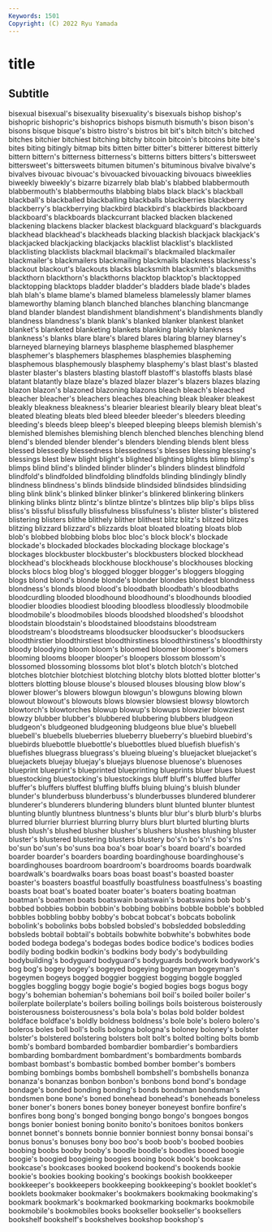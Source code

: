 ```yaml
---
Keywords: 1501
Copyright: (C) 2022 Ryu Yamada
---
```



# title

## Subtitle
 bisexual bisexual's bisexuality bisexuality's bisexuals bishop
bishop's bishopric bishopric's bishoprics bishops bismuth bismuth's bison bison's bisons
bisque bisque's bistro bistro's bistros bit bit's bitch bitch's bitched
bitches bitchier bitchiest bitching bitchy bitcoin bitcoin's bitcoins bite bite's
bites biting bitingly bitmap bits bitten bitter bitter's bitterer bitterest
bitterly bittern bittern's bitterness bitterness's bitterns bitters bitters's bittersweet bittersweet's
bittersweets bitumen bitumen's bituminous bivalve bivalve's bivalves bivouac bivouac's bivouacked
bivouacking bivouacs biweeklies biweekly biweekly's bizarre bizarrely blab blab's blabbed
blabbermouth blabbermouth's blabbermouths blabbing blabs black black's blackball blackball's blackballed
blackballing blackballs blackberries blackberry blackberry's blackberrying blackbird blackbird's blackbirds blackboard
blackboard's blackboards blackcurrant blacked blacken blackened blackening blackens blacker blackest
blackguard blackguard's blackguards blackhead blackhead's blackheads blacking blackish blackjack blackjack's
blackjacked blackjacking blackjacks blacklist blacklist's blacklisted blacklisting blacklists blackmail blackmail's
blackmailed blackmailer blackmailer's blackmailers blackmailing blackmails blackness blackness's blackout blackout's
blackouts blacks blacksmith blacksmith's blacksmiths blackthorn blackthorn's blackthorns blacktop blacktop's
blacktopped blacktopping blacktops bladder bladder's bladders blade blade's blades blah
blah's blame blame's blamed blameless blamelessly blamer blames blameworthy blaming
blanch blanched blanches blanching blancmange bland blander blandest blandishment blandishment's
blandishments blandly blandness blandness's blank blank's blanked blanker blankest blanket
blanket's blanketed blanketing blankets blanking blankly blankness blankness's blanks blare
blare's blared blares blaring blarney blarney's blarneyed blarneying blarneys blaspheme
blasphemed blasphemer blasphemer's blasphemers blasphemes blasphemies blaspheming blasphemous blasphemously blasphemy
blasphemy's blast blast's blasted blaster blaster's blasters blasting blastoff blastoff's
blastoffs blasts blasé blatant blatantly blaze blaze's blazed blazer blazer's
blazers blazes blazing blazon blazon's blazoned blazoning blazons bleach bleach's
bleached bleacher bleacher's bleachers bleaches bleaching bleak bleaker bleakest bleakly
bleakness bleakness's blearier bleariest blearily bleary bleat bleat's bleated bleating
bleats bled bleed bleeder bleeder's bleeders bleeding bleeding's bleeds bleep
bleep's bleeped bleeping bleeps blemish blemish's blemished blemishes blemishing blench
blenched blenches blenching blend blend's blended blender blender's blenders blending
blends blent bless blessed blessedly blessedness blessedness's blesses blessing blessing's
blessings blest blew blight blight's blighted blighting blights blimp blimp's
blimps blind blind's blinded blinder blinder's blinders blindest blindfold blindfold's
blindfolded blindfolding blindfolds blinding blindingly blindly blindness blindness's blinds blindside
blindsided blindsides blindsiding bling blink blink's blinked blinker blinker's blinkered
blinkering blinkers blinking blinks blintz blintz's blintze blintze's blintzes blip
blip's blips bliss bliss's blissful blissfully blissfulness blissfulness's blister blister's
blistered blistering blisters blithe blithely blither blithest blitz blitz's blitzed
blitzes blitzing blizzard blizzard's blizzards bloat bloated bloating bloats blob
blob's blobbed blobbing blobs bloc bloc's block block's blockade blockade's
blockaded blockades blockading blockage blockage's blockages blockbuster blockbuster's blockbusters blocked
blockhead blockhead's blockheads blockhouse blockhouse's blockhouses blocking blocks blocs blog
blog's blogged blogger blogger's bloggers blogging blogs blond blond's blonde
blonde's blonder blondes blondest blondness blondness's blonds blood blood's bloodbath
bloodbath's bloodbaths bloodcurdling blooded bloodhound bloodhound's bloodhounds bloodied bloodier bloodies
bloodiest blooding bloodless bloodlessly bloodmobile bloodmobile's bloodmobiles bloods bloodshed bloodshed's
bloodshot bloodstain bloodstain's bloodstained bloodstains bloodstream bloodstream's bloodstreams bloodsucker bloodsucker's
bloodsuckers bloodthirstier bloodthirstiest bloodthirstiness bloodthirstiness's bloodthirsty bloody bloodying bloom bloom's
bloomed bloomer bloomer's bloomers blooming blooms blooper blooper's bloopers blossom
blossom's blossomed blossoming blossoms blot blot's blotch blotch's blotched blotches
blotchier blotchiest blotching blotchy blots blotted blotter blotter's blotters blotting
blouse blouse's bloused blouses blousing blow blow's blower blower's blowers
blowgun blowgun's blowguns blowing blown blowout blowout's blowouts blows blowsier
blowsiest blowsy blowtorch blowtorch's blowtorches blowup blowup's blowups blowzier blowziest
blowzy blubber blubber's blubbered blubbering blubbers bludgeon bludgeon's bludgeoned bludgeoning
bludgeons blue blue's bluebell bluebell's bluebells blueberries blueberry blueberry's bluebird
bluebird's bluebirds bluebottle bluebottle's bluebottles blued bluefish bluefish's bluefishes bluegrass
bluegrass's blueing blueing's bluejacket bluejacket's bluejackets bluejay bluejay's bluejays bluenose
bluenose's bluenoses blueprint blueprint's blueprinted blueprinting blueprints bluer blues bluest
bluestocking bluestocking's bluestockings bluff bluff's bluffed bluffer bluffer's bluffers bluffest
bluffing bluffs bluing bluing's bluish blunder blunder's blunderbuss blunderbuss's blunderbusses
blundered blunderer blunderer's blunderers blundering blunders blunt blunted blunter bluntest
blunting bluntly bluntness bluntness's blunts blur blur's blurb blurb's blurbs
blurred blurrier blurriest blurring blurry blurs blurt blurted blurting blurts
blush blush's blushed blusher blusher's blushers blushes blushing bluster bluster's
blustered blustering blusters blustery bo's'n bo's'n's bo's'ns bo'sun bo'sun's bo'suns
boa boa's boar boar's board board's boarded boarder boarder's boarders
boarding boardinghouse boardinghouse's boardinghouses boardroom boardroom's boardrooms boards boardwalk boardwalk's
boardwalks boars boas boast boast's boasted boaster boaster's boasters boastful
boastfully boastfulness boastfulness's boasting boasts boat boat's boated boater boater's
boaters boating boatman boatman's boatmen boats boatswain boatswain's boatswains bob
bob's bobbed bobbies bobbin bobbin's bobbing bobbins bobble bobble's bobbled
bobbles bobbling bobby bobby's bobcat bobcat's bobcats bobolink bobolink's bobolinks
bobs bobsled bobsled's bobsledded bobsledding bobsleds bobtail bobtail's bobtails bobwhite
bobwhite's bobwhites bode boded bodega bodega's bodegas bodes bodice bodice's
bodices bodies bodily boding bodkin bodkin's bodkins body body's bodybuilding
bodybuilding's bodyguard bodyguard's bodyguards bodywork bodywork's bog bog's bogey bogey's
bogeyed bogeying bogeyman bogeyman's bogeymen bogeys bogged boggier boggiest bogging
boggle boggled boggles boggling boggy bogie bogie's bogied bogies bogs
bogus bogy bogy's bohemian bohemian's bohemians boil boil's boiled boiler
boiler's boilerplate boilerplate's boilers boiling boilings boils boisterous boisterously boisterousness
boisterousness's bola bola's bolas bold bolder boldest boldface boldface's boldly
boldness boldness's bole bole's bolero bolero's boleros boles boll boll's
bolls bologna bologna's boloney boloney's bolster bolster's bolstered bolstering bolsters
bolt bolt's bolted bolting bolts bomb bomb's bombard bombarded bombardier
bombardier's bombardiers bombarding bombardment bombardment's bombardments bombards bombast bombast's bombastic
bombed bomber bomber's bombers bombing bombings bombs bombshell bombshell's bombshells
bonanza bonanza's bonanzas bonbon bonbon's bonbons bond bond's bondage bondage's
bonded bonding bonding's bonds bondsman bondsman's bondsmen bone bone's boned
bonehead bonehead's boneheads boneless boner boner's boners bones boney boneyer
boneyest bonfire bonfire's bonfires bong bong's bonged bonging bongo bongo's
bongoes bongos bongs bonier boniest boning bonito bonito's bonitoes bonitos
bonkers bonnet bonnet's bonnets bonnie bonnier bonniest bonny bonsai bonsai's
bonus bonus's bonuses bony boo boo's boob boob's boobed boobies
boobing boobs booby booby's boodle boodle's boodles booed boogie boogie's
boogied boogieing boogies booing book book's bookcase bookcase's bookcases booked
bookend bookend's bookends bookie bookie's bookies booking booking's bookings bookish
bookkeeper bookkeeper's bookkeepers bookkeeping bookkeeping's booklet booklet's booklets bookmaker bookmaker's
bookmakers bookmaking bookmaking's bookmark bookmark's bookmarked bookmarking bookmarks bookmobile bookmobile's
bookmobiles books bookseller bookseller's booksellers bookshelf bookshelf's bookshelves bookshop bookshop's
